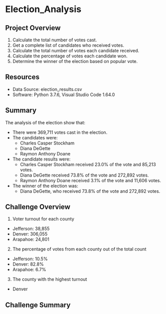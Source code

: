 # Election_Analysis

## Project Overview
1. Calculate the total number of votes cast.
2. Get a complete list of candidates who received votes.
3. Calculate the total number of votes each candidate received.
4. Calculate the percentage of votes each candidate won.
5. Determine the winner of the election based on popular vote.

## Resources
 - Data Source: election_results.csv
 - Software: Python 3.7.6, Visual Studio Code 1.64.0

## Summary
The analysis of the election show that:
- There were 369,711 votes cast in the election.
- The candidates were:
    - Charles Casper Stockham
    - Diana DeGette
    - Raymon Anthony Doane
 - The candidate results were:
     - Charles Casper Stockham received 23.0% of the vote and 85,213 votes.
     - Diana DeGette received 73.8% of the vote and 272,892 votes.
     - Raymon Anthony Doane received 3.1% of the vote and 11,606 votes.
 - The winner of the election was:
    - Diana DeGette, who received 73.8% of the vote and 272,892 votes.
    
## Challenge Overview
1. Voter turnout for each county
 - Jefferson: 38,855
 - Denver: 306,055
 - Arapahoe: 24,801

2. The percentage of votes from each county out of the total count
 - Jefferson: 10.5%
 - Denver: 82.8%
 - Arapahoe: 6.7%

3. The county with the highest turnout
 - Denver
## Challenge Summary
